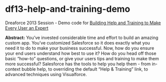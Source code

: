 df13-help-and-training-demo
===========================

Dreaforce 2013 Session - Demo code for [Building Help and Training to Make Every User an Expert](https://dreamevent.my.salesforce.com/apex/ActivityList#a093000000XdlGhAAJ)

**Abstract:**
You’ve invested considerable time and effort to build an amazing custom app. You’ve customized Salesforce so it does exactly what you need it to do to make your business successful. Now, how do you ensure your end users understand how best to use it? How do you head off those basic “how-to” questions, or give your users tips and training to make them more successful? Salesforce has the tools to help you help them - from in-context bubble help, to overriding the default “Help & Training” link, to advanced techniques using Visualforce.

